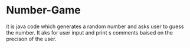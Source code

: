 # Number-Game
it is java code which generates a random number and asks user to guess the number. It aks for user input and print s comments baised on the precison of the user.
